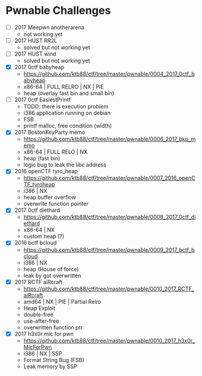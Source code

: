 # Pwnable Challenges

* [ ] 2017 Meepwn anotherarena
  - not working yet
* [ ] 2017 HUST RR2L
  - solved but not working yet
* [ ] 2017 HUST wind
  - solved but not working yet
* [x] 2017 0ctf babyheap
  - https://github.com/ktb88/ctf/tree/master/pwnable/0004_2017_0ctf_babyheap
  - x86-64 | FULL RELRO | NX | PIE
  - heap (overlay fast bin and small bin)
* [ ] 2017 0ctf EasiestPrintf
  - TODO: there is execution problem
  - i386 application running on debian
  - FSB
  - printf malloc, free condition (width)
* [x] 2017 BostonKeyParty memo
  - https://github.com/ktb88/ctf/tree/master/pwnable/0006_2017_bkp_memo
  - x86-64 | FULL RELO | NX
  - heap (fast bin)
  - logic bug to leak the libc address
* [x] 2016 openCTF tyro_heap
  - https://github.com/ktb88/ctf/tree/master/pwnable/0007_2016_openCTF_tyroheap
  - i386 | NX
  - heap buffer overflow
  - overwrite function pointer
* [x] 2017 0ctf diethard
  - https://github.com/ktb88/ctf/tree/master/pwnable/0008_2017_0ctf_diethard
  - x86-64 | NX
  - custom heap (?)
* [x] 2016 bctf bcloud
  - https://github.com/ktb88/ctf/tree/master/pwnable/0009_2017_bctf_bcloud
  - i386 | NX
  - heap (House of force)
  - leak by got overwritten
* [x] 2017 RCTF aiRcraft
  - https://github.com/ktb88/ctf/tree/master/pwnable/0010_2017_RCTF_aiRcraft
  - amd64 | NX | PIE | Partial Relro
  - Heap Exploit
  - double-free
  - use-after-free
  - overwritten function ptr
* [x] 2017 h3x0r mic for pwn
  - https://github.com/ktb88/ctf/tree/master/pwnable/0010_2017_h3x0r_MicForPwn
  - i386 | NX | SSP
  - Format String Bug (FSB)
  - Leak memory by SSP

